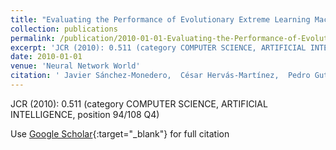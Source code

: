 ```yaml
---
title: "Evaluating the Performance of Evolutionary Extreme Learning Machines by a Combination of Sensitivity and Accuracy Measures"
collection: publications
permalink: /publication/2010-01-01-Evaluating-the-Performance-of-Evolutionary-Extreme-Learning-Machines-by-a-Combination-of-Sensitivity-and-Accuracy-Measures
excerpt: 'JCR (2010): 0.511 (category COMPUTER SCIENCE, ARTIFICIAL INTELLIGENCE, position 94/108 Q4)'
date: 2010-01-01
venue: 'Neural Network World'
citation: ' Javier Sánchez-Monedero,  César Hervás-Martínez,  Pedro Gutiérrez,  Mariano Carbonero-Ruz,  M.C. Moreno,  Manuel Cruz-Ramírez, &quot;Evaluating the Performance of Evolutionary Extreme Learning Machines by a Combination of Sensitivity and Accuracy Measures.&quot; Neural Network World, 2010.'
---
```

JCR (2010): 0.511 (category COMPUTER SCIENCE, ARTIFICIAL INTELLIGENCE, position 94/108 Q4)

Use [Google Scholar](https://scholar.google.com/scholar?q=Evaluating+the+Performance+of+Evolutionary+Extreme+Learning+Machines+by+a+Combination+of+Sensitivity+and+Accuracy+Measures){:target="_blank"} for full citation